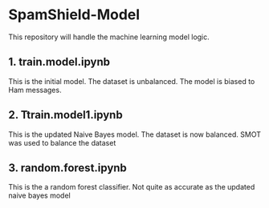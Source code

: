 # SpamShield-Model
This repository will handle the machine learning model logic.

## 1. train.model.ipynb

This is the initial model. The dataset is unbalanced. The model is biased to Ham messages.

## 2. Ttrain.model1.ipynb

This is the updated Naive Bayes model. The dataset is now balanced. SMOT was used to balance the dataset

## 3. random.forest.ipynb

This is the a random forest classifier. Not quite as accurate as the updated naive bayes model
